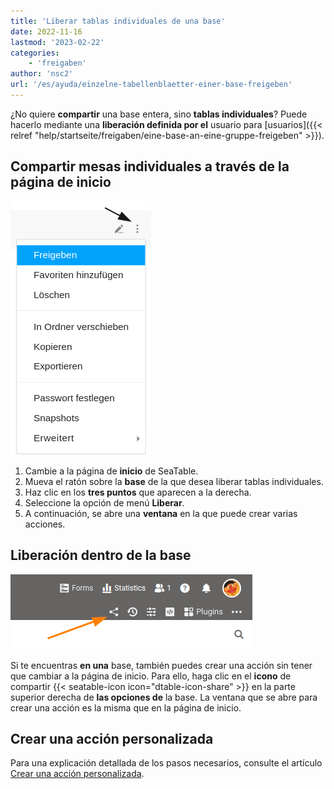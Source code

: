 ```yaml
---
title: 'Liberar tablas individuales de una base'
date: 2022-11-16
lastmod: '2023-02-22'
categories:
    - 'freigaben'
author: 'nsc2'
url: '/es/ayuda/einzelne-tabellenblaetter-einer-base-freigeben'
---
```


¿No quiere **compartir** una base entera, sino **tablas individuales**? Puede hacerlo mediante una **liberación definida por el** usuario para [usuarios]({{< relref "help/startseite/freigaben/eine-base-an-eine-gruppe-freigeben" >}}).

## Compartir mesas individuales a través de la página de inicio

![Liberación de hojas de cálculo individuales desde la página de inicio](images/share-single-tablesheets-from-the-start-page.png)

1. Cambie a la página de **inicio** de SeaTable.
2. Mueva el ratón sobre la **base** de la que desea liberar tablas individuales.
3. Haz clic en los **tres puntos** que aparecen a la derecha.
4. Seleccione la opción de menú **Liberar**.
5. A continuación, se abre una **ventana** en la que puede crear varias acciones.

## Liberación dentro de la base

![Liberación dentro de la base](images/share-a-base.png)

Si te encuentras **en una** base, también puedes crear una acción sin tener que cambiar a la página de inicio. Para ello, haga clic en el **icono** de compartir {{< seatable-icon icon="dtable-icon-share" >}} en la parte superior derecha de **las opciones de** la base. La ventana que se abre para crear una acción es la misma que en la página de inicio.

## Crear una acción personalizada

Para una explicación detallada de los pasos necesarios, consulte el artículo [Crear una acción personalizada](https://seatable.io/es/docs/freigaben/benutzerdefinierte-freigabe-erstellen/).

